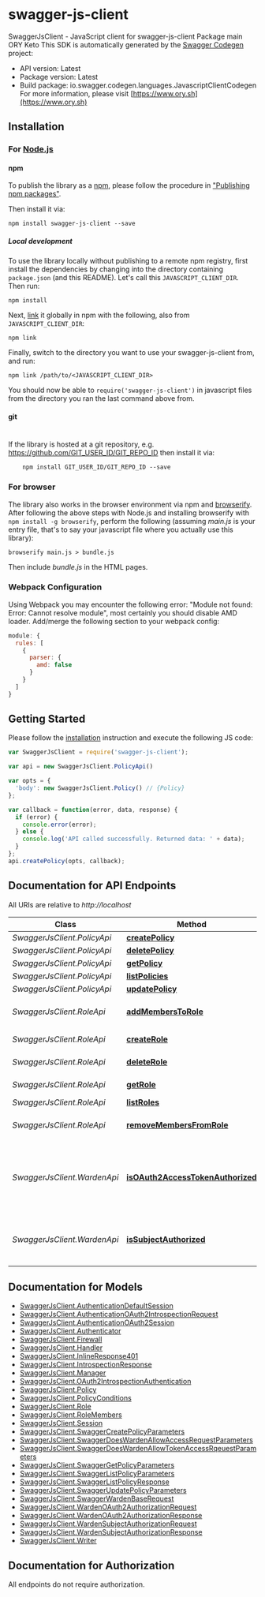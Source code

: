 # swagger-js-client

SwaggerJsClient - JavaScript client for swagger-js-client
Package main ORY Keto
This SDK is automatically generated by the [Swagger Codegen](https://github.com/swagger-api/swagger-codegen) project:

- API version: Latest
- Package version: Latest
- Build package: io.swagger.codegen.languages.JavascriptClientCodegen
For more information, please visit [https://www.ory.sh](https://www.ory.sh)

## Installation

### For [Node.js](https://nodejs.org/)

#### npm

To publish the library as a [npm](https://www.npmjs.com/),
please follow the procedure in ["Publishing npm packages"](https://docs.npmjs.com/getting-started/publishing-npm-packages).

Then install it via:

```shell
npm install swagger-js-client --save
```

##### Local development

To use the library locally without publishing to a remote npm registry, first install the dependencies by changing 
into the directory containing `package.json` (and this README). Let's call this `JAVASCRIPT_CLIENT_DIR`. Then run:

```shell
npm install
```

Next, [link](https://docs.npmjs.com/cli/link) it globally in npm with the following, also from `JAVASCRIPT_CLIENT_DIR`:

```shell
npm link
```

Finally, switch to the directory you want to use your swagger-js-client from, and run:

```shell
npm link /path/to/<JAVASCRIPT_CLIENT_DIR>
```

You should now be able to `require('swagger-js-client')` in javascript files from the directory you ran the last 
command above from.

#### git
#
If the library is hosted at a git repository, e.g.
https://github.com/GIT_USER_ID/GIT_REPO_ID
then install it via:

```shell
    npm install GIT_USER_ID/GIT_REPO_ID --save
```

### For browser

The library also works in the browser environment via npm and [browserify](http://browserify.org/). After following
the above steps with Node.js and installing browserify with `npm install -g browserify`,
perform the following (assuming *main.js* is your entry file, that's to say your javascript file where you actually 
use this library):

```shell
browserify main.js > bundle.js
```

Then include *bundle.js* in the HTML pages.

### Webpack Configuration

Using Webpack you may encounter the following error: "Module not found: Error:
Cannot resolve module", most certainly you should disable AMD loader. Add/merge
the following section to your webpack config:

```javascript
module: {
  rules: [
    {
      parser: {
        amd: false
      }
    }
  ]
}
```

## Getting Started

Please follow the [installation](#installation) instruction and execute the following JS code:

```javascript
var SwaggerJsClient = require('swagger-js-client');

var api = new SwaggerJsClient.PolicyApi()

var opts = { 
  'body': new SwaggerJsClient.Policy() // {Policy} 
};

var callback = function(error, data, response) {
  if (error) {
    console.error(error);
  } else {
    console.log('API called successfully. Returned data: ' + data);
  }
};
api.createPolicy(opts, callback);

```

## Documentation for API Endpoints

All URIs are relative to *http://localhost*

Class | Method | HTTP request | Description
------------ | ------------- | ------------- | -------------
*SwaggerJsClient.PolicyApi* | [**createPolicy**](docs/PolicyApi.md#createPolicy) | **POST** /policies | 
*SwaggerJsClient.PolicyApi* | [**deletePolicy**](docs/PolicyApi.md#deletePolicy) | **DELETE** /policies/{id} | 
*SwaggerJsClient.PolicyApi* | [**getPolicy**](docs/PolicyApi.md#getPolicy) | **GET** /policies/{id} | 
*SwaggerJsClient.PolicyApi* | [**listPolicies**](docs/PolicyApi.md#listPolicies) | **GET** /policies | 
*SwaggerJsClient.PolicyApi* | [**updatePolicy**](docs/PolicyApi.md#updatePolicy) | **PUT** /policies/{id} | 
*SwaggerJsClient.RoleApi* | [**addMembersToRole**](docs/RoleApi.md#addMembersToRole) | **POST** /roles/{id}/members | Add members to a role
*SwaggerJsClient.RoleApi* | [**createRole**](docs/RoleApi.md#createRole) | **POST** /roles | Create a role
*SwaggerJsClient.RoleApi* | [**deleteRole**](docs/RoleApi.md#deleteRole) | **DELETE** /roles/{id} | Get a role by its ID
*SwaggerJsClient.RoleApi* | [**getRole**](docs/RoleApi.md#getRole) | **GET** /roles/{id} | Get a role by its ID
*SwaggerJsClient.RoleApi* | [**listRoles**](docs/RoleApi.md#listRoles) | **GET** /roles | List all roles
*SwaggerJsClient.RoleApi* | [**removeMembersFromRole**](docs/RoleApi.md#removeMembersFromRole) | **DELETE** /roles/{id}/members | Remove members from a role
*SwaggerJsClient.WardenApi* | [**isOAuth2AccessTokenAuthorized**](docs/WardenApi.md#isOAuth2AccessTokenAuthorized) | **POST** /warden/oauth2/authorize | Check if an OAuth 2.0 access token is authorized to access a resource
*SwaggerJsClient.WardenApi* | [**isSubjectAuthorized**](docs/WardenApi.md#isSubjectAuthorized) | **POST** /warden/subjects/authorize | Check if a subject is authorized to access a resource


## Documentation for Models

 - [SwaggerJsClient.AuthenticationDefaultSession](docs/AuthenticationDefaultSession.md)
 - [SwaggerJsClient.AuthenticationOAuth2IntrospectionRequest](docs/AuthenticationOAuth2IntrospectionRequest.md)
 - [SwaggerJsClient.AuthenticationOAuth2Session](docs/AuthenticationOAuth2Session.md)
 - [SwaggerJsClient.Authenticator](docs/Authenticator.md)
 - [SwaggerJsClient.Firewall](docs/Firewall.md)
 - [SwaggerJsClient.Handler](docs/Handler.md)
 - [SwaggerJsClient.InlineResponse401](docs/InlineResponse401.md)
 - [SwaggerJsClient.IntrospectionResponse](docs/IntrospectionResponse.md)
 - [SwaggerJsClient.Manager](docs/Manager.md)
 - [SwaggerJsClient.OAuth2IntrospectionAuthentication](docs/OAuth2IntrospectionAuthentication.md)
 - [SwaggerJsClient.Policy](docs/Policy.md)
 - [SwaggerJsClient.PolicyConditions](docs/PolicyConditions.md)
 - [SwaggerJsClient.Role](docs/Role.md)
 - [SwaggerJsClient.RoleMembers](docs/RoleMembers.md)
 - [SwaggerJsClient.Session](docs/Session.md)
 - [SwaggerJsClient.SwaggerCreatePolicyParameters](docs/SwaggerCreatePolicyParameters.md)
 - [SwaggerJsClient.SwaggerDoesWardenAllowAccessRequestParameters](docs/SwaggerDoesWardenAllowAccessRequestParameters.md)
 - [SwaggerJsClient.SwaggerDoesWardenAllowTokenAccessRqeuestParameters](docs/SwaggerDoesWardenAllowTokenAccessRqeuestParameters.md)
 - [SwaggerJsClient.SwaggerGetPolicyParameters](docs/SwaggerGetPolicyParameters.md)
 - [SwaggerJsClient.SwaggerListPolicyParameters](docs/SwaggerListPolicyParameters.md)
 - [SwaggerJsClient.SwaggerListPolicyResponse](docs/SwaggerListPolicyResponse.md)
 - [SwaggerJsClient.SwaggerUpdatePolicyParameters](docs/SwaggerUpdatePolicyParameters.md)
 - [SwaggerJsClient.SwaggerWardenBaseRequest](docs/SwaggerWardenBaseRequest.md)
 - [SwaggerJsClient.WardenOAuth2AuthorizationRequest](docs/WardenOAuth2AuthorizationRequest.md)
 - [SwaggerJsClient.WardenOAuth2AuthorizationResponse](docs/WardenOAuth2AuthorizationResponse.md)
 - [SwaggerJsClient.WardenSubjectAuthorizationRequest](docs/WardenSubjectAuthorizationRequest.md)
 - [SwaggerJsClient.WardenSubjectAuthorizationResponse](docs/WardenSubjectAuthorizationResponse.md)
 - [SwaggerJsClient.Writer](docs/Writer.md)


## Documentation for Authorization

 All endpoints do not require authorization.

